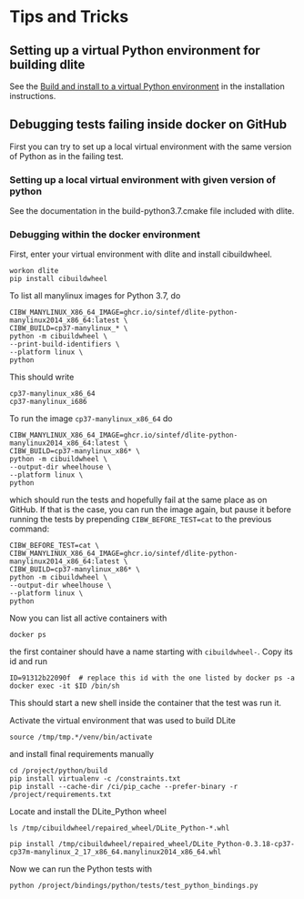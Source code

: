 Tips and Tricks
===============

Setting up a virtual Python environment for building dlite
----------------------------------------------------------
See the [Build and install to a virtual Python environment] in the installation instructions.


Debugging tests failing inside docker on GitHub
-----------------------------------------------
First you can try to set up a local virtual environment with the same
version of Python as in the failing test.


### Setting up a local virtual environment with given version of python
See the documentation in the build-python3.7.cmake file included with
dlite.


### Debugging within the docker environment
First, enter your virtual environment with dlite and install cibuildwheel.

    workon dlite
    pip install cibuildwheel

To list all manylinux images for Python 3.7, do

    CIBW_MANYLINUX_X86_64_IMAGE=ghcr.io/sintef/dlite-python-manylinux2014_x86_64:latest \
    CIBW_BUILD=cp37-manylinux_* \
    python -m cibuildwheel \
    --print-build-identifiers \
    --platform linux \
    python

This should write

    cp37-manylinux_x86_64
    cp37-manylinux_i686

To run the image `cp37-manylinux_x86_64` do

    CIBW_MANYLINUX_X86_64_IMAGE=ghcr.io/sintef/dlite-python-manylinux2014_x86_64:latest \
    CIBW_BUILD=cp37-manylinux_x86* \
    python -m cibuildwheel \
    --output-dir wheelhouse \
    --platform linux \
    python

which should run the tests and hopefully fail at the same place as on
GitHub.  If that is the case, you can run the image again, but pause
it before running the tests by prepending `CIBW_BEFORE_TEST=cat` to
the previous command:

    CIBW_BEFORE_TEST=cat \
    CIBW_MANYLINUX_X86_64_IMAGE=ghcr.io/sintef/dlite-python-manylinux2014_x86_64:latest \
    CIBW_BUILD=cp37-manylinux_x86* \
    python -m cibuildwheel \
    --output-dir wheelhouse \
    --platform linux \
    python


Now you can list all active containers with

    docker ps

the first container should have a name starting with `cibuildwheel-`.
Copy its id and run

    ID=91312b22090f  # replace this id with the one listed by docker ps -a
    docker exec -it $ID /bin/sh

This should start a new shell inside the container that the test was run it.


Activate the virtual environment that was used to build DLite

    source /tmp/tmp.*/venv/bin/activate

and install final requirements manually

    cd /project/python/build
    pip install virtualenv -c /constraints.txt
    pip install --cache-dir /ci/pip_cache --prefer-binary -r /project/requirements.txt

Locate and install the DLite_Python wheel

    ls /tmp/cibuildwheel/repaired_wheel/DLite_Python-*.whl

    pip install /tmp/cibuildwheel/repaired_wheel/DLite_Python-0.3.18-cp37-cp37m-manylinux_2_17_x86_64.manylinux2014_x86_64.whl

Now we can run the Python tests with

    python /project/bindings/python/tests/test_python_bindings.py




[virtualenvwrapper]: https://pypi.org/project/virtualenvwrapper/
[Build and install to a virtual Python environment]: https://sintef.github.io/dlite/getting_started/installation.html#build-and-install-to-a-virtual-python-environment
